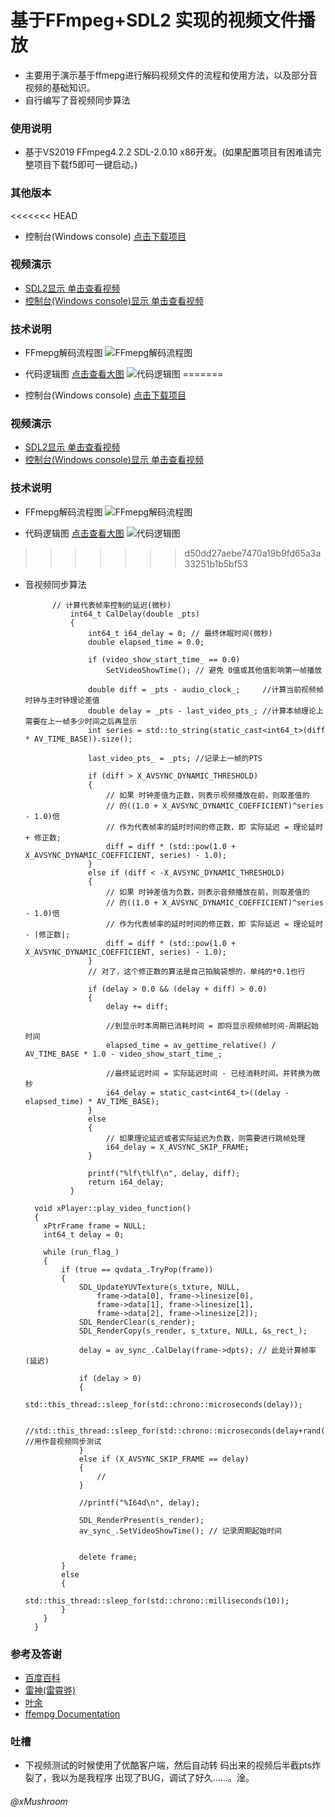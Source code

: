 # 基于FFmpeg+SDL2 实现的视频文件播放
+ 主要用于演示基于ffmepg进行解码视频文件的流程和使用方法，以及部分音视频的基础知识。
+ 自行编写了音视频同步算法
  
### 使用说明
+ 基于VS2019 FFmpeg4.2.2 SDL-2.0.10 x86开发。(如果配置项目有困难请完整项目下载f5即可一键启动。)

### 其他版本
<<<<<<< HEAD
+ 控制台(Windows console) [点击下载项目](http://wp.space.xiangxiang.love/ffmpeg_video_player_console_project.rar?e=1612433973&token=vcYigcUKqhYZA_RXIFvOLVCIplh2hnJHsQu_dOqJ:6w_fyGkRV9PtDhXnmK4OZlXqcBA=)

### 视频演示
+ [SDL2显示 单击查看视频](http://wp.space.xiangxiang.love/ffmpeg_paly_video_file_show.mp4?e=1612433973&token=vcYigcUKqhYZA_RXIFvOLVCIplh2hnJHsQu_dOqJ:EJVCjf05bwOCVs3HA23oAEZwYZA=)
+ [控制台(Windows console)显示 单击查看视频](http://wp.space.xiangxiang.love/ffmpeg_video_player_console_show.mp4?e=1612433973&token=vcYigcUKqhYZA_RXIFvOLVCIplh2hnJHsQu_dOqJ:xZsejpU0tKYQrUOwXNlOEtTFvRU=)

### 技术说明
+ FFmepg解码流程图
    ![FFmepg解码流程图](http://wp.space.xiangxiang.love/ffmpeg_paly_video_file_ffmepg%E8%A7%A3%E7%A0%81%E6%B5%81%E7%A8%8B.png?e=1612433973&token=vcYigcUKqhYZA_RXIFvOLVCIplh2hnJHsQu_dOqJ:rrJSDtM3fgqcCa98HH56PU_srGM=)

+ 代码逻辑图
    [点击查看大图](http://wp.space.xiangxiang.love/ffmepg_video_player_file_ffmpeg_paly_video_file_%E4%BB%A3%E7%A0%81%E9%80%BB%E8%BE%91%E5%9B%BE_2.jpg?e=1612433973&token=vcYigcUKqhYZA_RXIFvOLVCIplh2hnJHsQu_dOqJ:HgzfeDbUxloRV-Y5dwLfC62Z-yI=)
    ![代码逻辑图](http://wp.space.xiangxiang.love/ffmepg_video_player_file_ffmpeg_paly_video_file_%E4%BB%A3%E7%A0%81%E9%80%BB%E8%BE%91%E5%9B%BE_2.jpg?e=1612433973&token=vcYigcUKqhYZA_RXIFvOLVCIplh2hnJHsQu_dOqJ:HgzfeDbUxloRV-Y5dwLfC62Z-yI=)
=======
+ 控制台(Windows console) [点击下载项目](http://wp.space.xiangxiang.love/ffmpeg_video_player_console_project.rar)

### 视频演示
+ [SDL2显示 单击查看视频](http://wp.space.xiangxiang.love/ffmpeg_paly_video_file_show.mp4)
+ [控制台(Windows console)显示 单击查看视频](http://wp.space.xiangxiang.love/ffmpeg_video_player_console_show.mp4)

### 技术说明
+ FFmepg解码流程图
    ![FFmepg解码流程图](http://wp.space.xiangxiang.love/ffmpeg_paly_video_file_ffmepg%E8%A7%A3%E7%A0%81%E6%B5%81%E7%A8%8B.png)

+ 代码逻辑图
    [点击查看大图](http://wp.space.xiangxiang.love/ffmepg_video_player_file_ffmpeg_paly_video_file_%E4%BB%A3%E7%A0%81%E9%80%BB%E8%BE%91%E5%9B%BE_2.jpg)
    ![代码逻辑图](http://wp.space.xiangxiang.love/ffmepg_video_player_file_ffmpeg_paly_video_file_%E4%BB%A3%E7%A0%81%E9%80%BB%E8%BE%91%E5%9B%BE_2.jpg)
>>>>>>> d50dd27aebe7470a19b9fd65a3a33251b1b5bf53
  
+ 音视频同步算法
  ```
  		// 计算代表帧率控制的延迟(微秒)
			int64_t CalDelay(double _pts)
			{
				int64_t i64_delay = 0; // 最终休眠时间(微秒)
				double elapsed_time = 0.0;

				if (video_show_start_time_ == 0.0)
					SetVideoShowTime(); // 避免 0值或其他值影响第一帧播放

				double diff = _pts - audio_clock_;	   //计算当前视频帧时钟与主时钟理论差值
				double delay = _pts - last_video_pts_; //计算本帧理论上需要在上一帧多少时间之后再显示
				int series = std::to_string(static_cast<int64_t>(diff * AV_TIME_BASE)).size();

				last_video_pts_ = _pts; //记录上一帧的PTS

				if (diff > X_AVSYNC_DYNAMIC_THRESHOLD)
				{
					// 如果 时钟差值为正数，则表示视频播放在前，则取差值的 
					// 的((1.0 + X_AVSYNC_DYNAMIC_COEFFICIENT)^series - 1.0)倍
					// 作为代表帧率的延时时间的修正数，即 实际延迟 = 理论延时 + 修正数;
					diff = diff * (std::pow(1.0 + X_AVSYNC_DYNAMIC_COEFFICIENT, series) - 1.0);
				}
				else if (diff < -X_AVSYNC_DYNAMIC_THRESHOLD)
				{
					// 如果 时钟差值为负数，则表示音频播放在前，则取差值的 
					// 的((1.0 + X_AVSYNC_DYNAMIC_COEFFICIENT)^series - 1.0)倍
					// 作为代表帧率的延时时间的修正数，即 实际延迟 = 理论延时 - |修正数|;
					diff = diff * (std::pow(1.0 + X_AVSYNC_DYNAMIC_COEFFICIENT, series) - 1.0);
				}
				// 对了，这个修正数的算法是自己拍脑袋想的，单纯的*0.1也行

				if (delay > 0.0 && (delay + diff) > 0.0)
				{
					delay += diff;

					//到显示时本周期已消耗时间 = 即将显示视频帧时间-周期起始时间
					elapsed_time = av_gettime_relative() / AV_TIME_BASE * 1.0 - video_show_start_time_;

					//最终延迟时间 = 实际延迟时间 - 已经消耗时间。并转换为微秒
					i64_delay = static_cast<int64_t>((delay - elapsed_time) * AV_TIME_BASE);
				}
				else
				{
					// 如果理论延迟或者实际延迟为负数，则需要进行跳帧处理
					i64_delay = X_AVSYNC_SKIP_FRAME;
				}

				printf("%lf\t%lf\n", delay, diff);
				return i64_delay;
			}
  ```

  ```
    void xPlayer::play_video_function()
    {
      xPtrFrame frame = NULL;
      int64_t delay = 0;

      while (run_flag_)
      {
          if (true == qvdata_.TryPop(frame))
          {
              SDL_UpdateYUVTexture(s_txture, NULL,
                  frame->data[0], frame->linesize[0],
                  frame->data[1], frame->linesize[1],
                  frame->data[2], frame->linesize[2]);
              SDL_RenderClear(s_render);
              SDL_RenderCopy(s_render, s_txture, NULL, &s_rect_);

              delay = av_sync_.CalDelay(frame->dpts); // 此处计算帧率(延迟)

              if (delay > 0)
              {
                  std::this_thread::sleep_for(std::chrono::microseconds(delay));

                  //std::this_thread::sleep_for(std::chrono::microseconds(delay+rand()%40000)); //用作音视频同步测试
              }
              else if (X_AVSYNC_SKIP_FRAME == delay)
              {
                  //
              }

              //printf("%I64d\n", delay);

              SDL_RenderPresent(s_render);
              av_sync_.SetVideoShowTime(); // 记录周期起始时间


              delete frame;
          }
          else
          {
              std::this_thread::sleep_for(std::chrono::milliseconds(10));
          }
      }
    }
  ```

### 参考及答谢
+ [百度百科](https://baike.baidu.com/)
+ [雷神(雷霄骅)](https://blog.csdn.net/leixiaohua1020/category_1360795.html)
+ [叶余](https://www.cnblogs.com/leisure_chn/p/10284653.html)
+ [ffempg Documentation](http://ffmpeg.org/doxygen/4.1/index.html)

### 吐槽
+ 下视频测试的时候使用了优酷客户端，然后自动转
  码出来的视频后半截pts炸裂了，我以为是我程序
  出现了BUG，调试了好久……。淦。

###### @xMushroom
